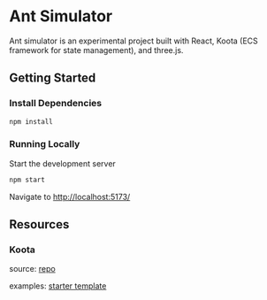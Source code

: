 # Ant Simulator

Ant simulator is an experimental project built with React, Koota (ECS framework for state management), and three.js.

## Getting Started

### Install Dependencies

```bash
npm install
```

### Running Locally

Start the development server

```bash
npm start
```

Navigate to [http://localhost:5173/](http://localhost:5173/)

## Resources

### Koota

source: [repo](https://github.com/pmndrs/koota)

examples: [starter template](https://github.com/Ctrlmonster/r3f-koota-starter)

